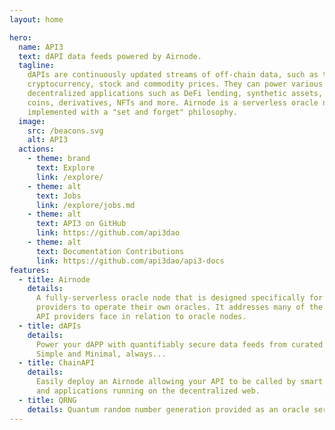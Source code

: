 ```yaml
---
layout: home

hero:
  name: API3
  text: dAPI data feeds powered by Airnode.
  tagline:
    dAPIs are continuously updated streams of off-chain data, such as the latest
    cryptocurrency, stock and commodity prices. They can power various
    decentralized applications such as DeFi lending, synthetic assets, stable
    coins, derivatives, NFTs and more. Airnode is a serverless oracle node
    implemented with a "set and forget" philosophy.
  image:
    src: /beacons.svg
    alt: API3
  actions:
    - theme: brand
      text: Explore
      link: /explore/
    - theme: alt
      text: Jobs
      link: /explore/jobs.md
    - theme: alt
      text: API3 on GitHub
      link: https://github.com/api3dao
    - theme: alt
      text: Documentation Contributions
      link: https://github.com/api3dao/api3-docs
features:
  - title: Airnode
    details:
      A fully-serverless oracle node that is designed specifically for API
      providers to operate their own oracles. It addresses many of the issues
      API providers face in relation to oracle nodes.
  - title: dAPIs
    details:
      Power your dAPP with quantifiably secure data feeds from curated sources.
      Simple and Minimal, always...
  - title: ChainAPI
    details:
      Easily deploy an Airnode allowing your API to be called by smart contracts
      and applications running on the decentralized web.
  - title: QRNG
    details: Quantum random number generation provided as an oracle service.
---
```

